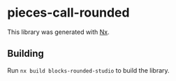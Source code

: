 # pieces-call-rounded

This library was generated with [Nx](https://nx.dev).

## Building

Run `nx build blocks-rounded-studio` to build the library.
